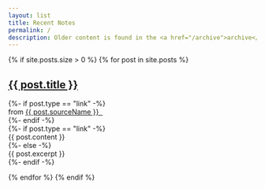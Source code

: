 ```yaml
---
layout: list
title: Recent Notes
permalink: /
description: Older content is found in the <a href="/archive">archive</a>.
---
```


{% if site.posts.size > 0 %}
{% for post in site.posts %}

<div class="note note-{{post.type}}">
  <h2>
    <a href="{{ post.url }}">{{ post.title }}</a>
  </h2>
{%- if post.type == "link" -%}
    <div class="note-source">
      from <a href="{{ post.sourceUrl }}" target="_blank">{{ post.sourceName }} &nbsp;<i class="fas fa-external-link-alt"></i></a>
    </div>
{%- endif -%}
<div class="note-content">
{%- if post.type == "link" -%}
<div markdown="1">
{{ post.content }}
</div>
{%- else -%}
<div markdown="1">
{{ post.excerpt }}
</div>
<a href="{{ post.url }}"><i class="fas fa-angle-double-right"></i></a>
{%- endif -%}

</div>
</div>

{% endfor %}
{% endif %}
